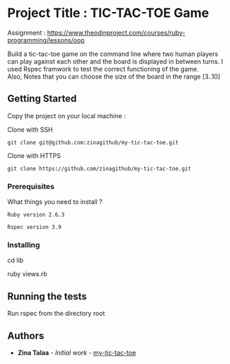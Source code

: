# Project Title : TIC-TAC-TOE Game

Assignment : https://www.theodinproject.com/courses/ruby-programming/lessons/oop

Build a tic-tac-toe game on the command line where two human players can play against each other and the board is displayed in between turns. I used Rspec framwork to test the correct functioning of the game.  
Also, Notes that you can choose the size of the board in the range [3..10]

## Getting Started

Copy the project on your local machine :

Clone with SSH 

```
git clone git@github.com:zinagithub/my-tic-tac-toe.git
```
Clone with HTTPS
```
git clone https://github.com/zinagithub/my-tic-tac-toe.git

```

### Prerequisites

What things you need to install ?

```
Ruby version 2.6.3
```
```
Rspec version 3.9
```


### Installing

cd lib

ruby views.rb


## Running the tests

Run rspec from the directory root


## Authors

* **Zina Talaa** - *Initial work* - [my-tic-tac-toe](https://github.com/zinagithub/my-tic-tac-toe)

